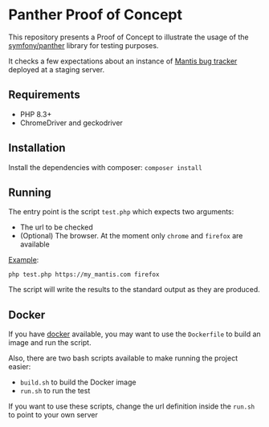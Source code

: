 # Panther Proof of Concept

This repository presents a Proof of Concept to illustrate the usage of the [symfony/panther](https://github.com/symfony/panther) library for testing purposes.

It checks a few expectations about an instance of [Mantis bug tracker](https://mantisbt.org/) deployed at a staging server.

## Requirements

* PHP 8.3+
* ChromeDriver and geckodriver

## Installation

Install the dependencies with composer: `composer install`

## Running

The entry point is the script `test.php` which expects two arguments:

* The url to be checked
* (Optional) The browser. At the moment only `chrome` and `firefox` are available

<u>Example</u>:

`php test.php https://my_mantis.com firefox`

The script will write the results to the standard output as they are produced.

## Docker

If you have [docker](https://www.docker.com/) available, you may want to use the `Dockerfile` to build an image and run the script.

Also, there are two bash scripts available to make running the project easier:

* `build.sh` to build the Docker image
* `run.sh` to run the test

If you want to use these scripts, change the url definition inside the `run.sh` to point to your own server
